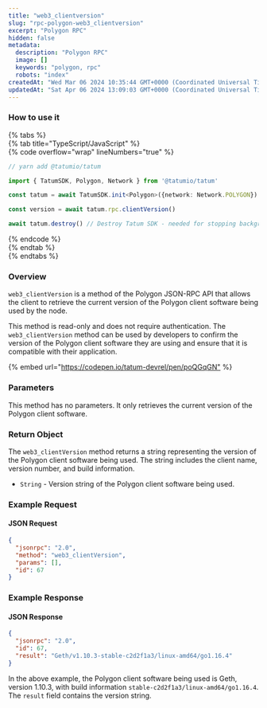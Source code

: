 ```yaml
---
title: "web3_clientversion"
slug: "rpc-polygon-web3_clientversion"
excerpt: "Polygon RPC"
hidden: false
metadata: 
  description: "Polygon RPC"
  image: []
  keywords: "polygon, rpc"
  robots: "index"
createdAt: "Wed Mar 06 2024 10:35:44 GMT+0000 (Coordinated Universal Time)"
updatedAt: "Sat Apr 06 2024 13:09:03 GMT+0000 (Coordinated Universal Time)"
---
```




### How to use it

{% tabs %}  
{% tab title="TypeScript/JavaScript" %}  
{% code overflow="wrap" lineNumbers="true" %}

```typescript
// yarn add @tatumio/tatum

import { TatumSDK, Polygon, Network } from '@tatumio/tatum'

const tatum = await TatumSDK.init<Polygon>({network: Network.POLYGON})

const version = await tatum.rpc.clientVersion()

await tatum.destroy() // Destroy Tatum SDK - needed for stopping background jobs
```

{% endcode %}  
{% endtab %}  
{% endtabs %}

### Overview

`web3_clientVersion` is a method of the Polygon JSON-RPC API that allows the client to retrieve the current version of the Polygon client software being used by the node.

This method is read-only and does not require authentication. The `web3_clientVersion` method can be used by developers to confirm the version of the Polygon client software they are using and ensure that it is compatible with their application.

{% embed url="<https://codepen.io/tatum-devrel/pen/poQGqGN"> %}

### Parameters

This method has no parameters. It only retrieves the current version of the Polygon client software.

### Return Object

The `web3_clientVersion` method returns a string representing the version of the Polygon client software being used. The string includes the client name, version number, and build information.

- `String` - Version string of the Polygon client software being used.

### Example Request

#### JSON Request

```json
{
  "jsonrpc": "2.0",
  "method": "web3_clientVersion",
  "params": [],
  "id": 67
}
```

### Example Response

#### JSON Response

```json
{
  "jsonrpc": "2.0",
  "id": 67,
  "result": "Geth/v1.10.3-stable-c2d2f1a3/linux-amd64/go1.16.4"
}
```

In the above example, the Polygon client software being used is Geth, version 1.10.3, with build information `stable-c2d2f1a3/linux-amd64/go1.16.4`. The `result` field contains the version string.
